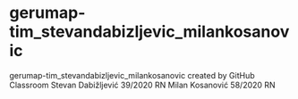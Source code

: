 # gerumap-tim_stevandabizljevic_milankosanovic
gerumap-tim_stevandabizljevic_milankosanovic created by GitHub Classroom
Stevan Dabižljević 39/2020 RN
Milan Kosanović 58/2020 RN
